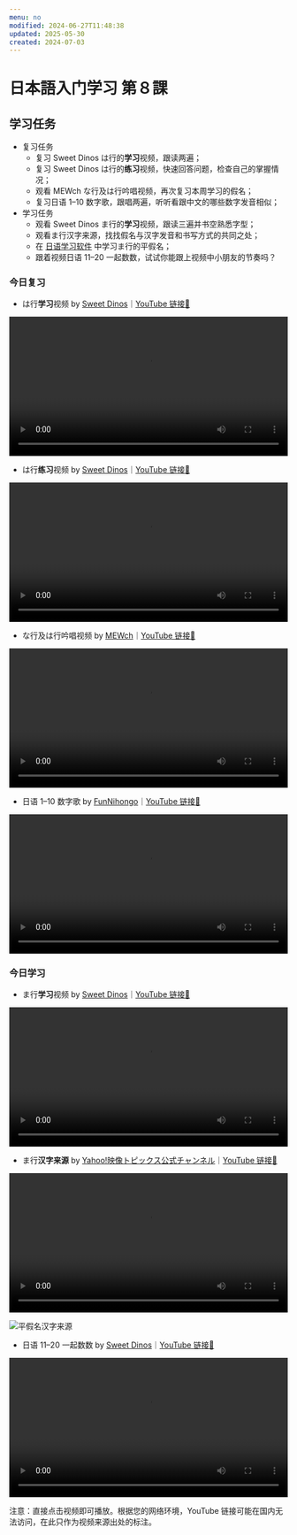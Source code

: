 ```yaml
---
menu: no
modified: 2024-06-27T11:48:38
updated: 2025-05-30
created: 2024-07-03
---
```


# 日本語入门学习 第８課

## 学习任务

- 复习任务
	- 复习 Sweet Dinos は行的**学习**视频，跟读两遍；
	- 复习 Sweet Dinos は行的**练习**视频，快速回答问题，检查自己的掌握情况；
	- 观看 MEWch な行及は行吟唱视频，再次复习本周学习的假名；
	- 复习日语 1–10 数字歌，跟唱两遍，听听看跟中文的哪些数字发音相似；
- 学习任务
	- 观看 Sweet Dinos ま行的**学习**视频，跟读三遍并书空熟悉字型；
	- 观看ま行汉字来源，找找假名与汉字发音和书写方式的共同之处；
	- 在 [日语学习软件](https://minielephant.net/beginner-japanese/#apps) 中学习ま行的平假名；
	- 跟着视频日语 11–20 一起数数，试试你能跟上视频中小朋友的节奏吗？

### 今日复习

- は行**学习**视频 by [Sweet Dinos](https://www.youtube.com/@SweetDinos/videos)｜[YouTube 链接🔗](https://youtu.be/Wewz9QDOYhw?si=3Mba5losDLnJALjg)

<video width="100%" height="auto" controls>
  <source src="https://mini-elephant-1318622621.cos.ap-chongqing.myqcloud.com/2024/07/02/learn-hiragana-alphabet-characters-lesson-6.mp4" type="video/mp4">
</video>

- は行**练习**视频 by [Sweet Dinos](https://www.youtube.com/@SweetDinos/videos)｜[YouTube 链接🔗](https://www.youtube.com/watch?v=UyXBmj5o2Kg)

<video width="100%" height="auto" controls>
  <source src="https://mini-elephant-1318622621.cos.ap-chongqing.myqcloud.com/2024/07/03/learn-hiragana-alphabet-characters-practice-6.mp4">
</video>

- な行及は行吟唱视频 by [MEWch](https://www.youtube.com/@mewch3344)｜[YouTube 链接🔗](https://www.youtube.com/watch?v=KILXPdCU3kE)

<video width="100%" height="auto" controls>
  <source src="https://mini-elephant-1318622621.cos.ap-chongqing.myqcloud.com/2024/07/03/japanese-hiragana-alphabet-song-na-ha-row.mp4" type="video/mp4">
</video>

- 日语 1–10 数字歌 by [FunNihongo](https://www.youtube.com/@funnihongo9881)｜[YouTube 链接🔗](https://youtu.be/Jqglm3rZEnc?si=76RlUFUDjAIoIKW7)

<video width="100%" height="auto" controls>
  <source src="https://mini-elephant-1318622621.cos.ap-chongqing.myqcloud.com/2024/07/01/japanese-numbers-song.mp4" type="video/mp4">
</video>

### 今日学习

- ま行**学习**视频 by [Sweet Dinos](https://www.youtube.com/@SweetDinos/videos)｜[YouTube 链接🔗](https://youtu.be/0Ykz0KqPLFU?si=m26OcJrxAnNMlRR1)

<video width="100%" height="auto" controls>
  <source src="https://mini-elephant-1318622621.cos.ap-chongqing.myqcloud.com/2024/07/03/learn-hiragana-alphabet-characters-lesson-7.mp4" type="video/mp4">
</video>

- ま行**汉字来源** by [Yahoo!映像トピックス公式チャンネル](https://www.youtube.com/@yahoo4559)｜[YouTube 链接🔗](https://youtu.be/z5j8aaFLr_s?si=HaleFm4n-rE6oH1V)

<video width="100%" height="auto" controls>
  <source src="https://mini-elephant-1318622621.cos.ap-chongqing.myqcloud.com/2024/07/03/ma-hiragana-kanji.mp4" type="video/mp4">
</video>

![平假名汉字来源](https://mini-elephant-1318622621.cos.ap-chongqing.myqcloud.com/2024/06/29/Hiragana_origin.svg)

- 日语 11–20 一起数数 by [Sweet Dinos](https://www.youtube.com/@SweetDinos/videos)｜[YouTube 链接🔗](https://www.youtube.com/watch?v=iNW0MYUYLPY)

<video width="100%" height="auto" controls>
  <source src="https://mini-elephant-1318622621.cos.ap-chongqing.myqcloud.com/2024/07/03/japanese-numbers-11-20.mp4" type="video/mp4">
</video>

<span class="caption">注意：直接点击视频即可播放。根据您的网络环境，YouTube 链接可能在国内无法访问，在此只作为视频来源出处的标注。</span>
